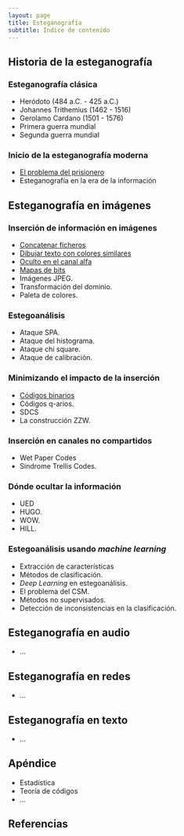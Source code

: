 ```yaml
---
layout: page
title: Esteganografía
subtitle: Índice de contenido
---
```






## Historia de la esteganografía

### Esteganografía clásica
- Heródoto (484 a.C. - 425 a.C.)
- Johannes Trithemius (1462 - 1516)
- Gerolamo Cardano (1501 - 1576)
- Primera guerra mundial
- Segunda guerra mundial

### Inicio de la esteganografía moderna
- [El problema del prisionero](/stego/history/modern/es/problema-prisionero)
- Esteganografía en la era de la información


## Esteganografía en imágenes

### Inserción de información en imágenes
- [Concatenar ficheros](/stego/images/embed/es/concat)
- [Dibujar texto con colores similares](/stego/images/embed/es/dibujar-texto)
- [Oculto en el canal alfa](/stego/images/embed/es/canal-alfa)
- [Mapas de bits](/stego/images/embed/es/mapas-de-bits)
- Imágenes JPEG.
- Transformación del dominio.
- Paleta de colores.

### Estegoanálisis
- Ataque SPA.
- Ataque del histograma.
- Ataque chi square.
- Ataque de calibración.


### Minimizando el impacto de la inserción
- [Códigos binarios](/stego/images/impact/es/codigos-binarios)
- Códigos q-arios.
- SDCS
- La construcción ZZW.

### Inserción en canales no compartidos
- Wet Paper Codes
- Sindrome Trellis Codes.

### Dónde ocultar la información
- UED
- HUGO.
- WOW. 
- HILL.

### Estegoanálisis usando *machine learning*
- Extracción de características
- Métodos de clasificación.
- *Deep Learning* en estegoanálisis.
- El problema del CSM.
- Métodos no supervisados.
- Detección de inconsistencias en la clasificación.




## Esteganografía en audio
- ...




## Esteganografía en redes
- ...




## Esteganografía en texto
- ...



## Apéndice
- Estadística
- Teoría de códigos
- ...


## Referencias





